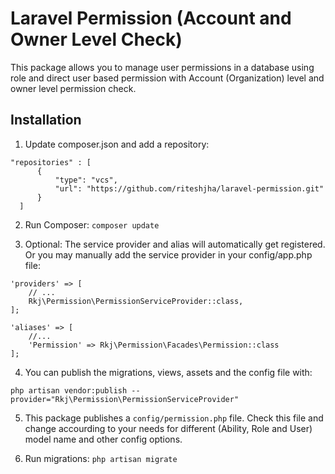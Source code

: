 # Laravel Permission (Account and Owner Level Check)
This package allows you to manage user permissions in a database using role and direct user based permission with Account (Organization) level and owner level permission check.

## Installation

1. Update composer.json and add a repository:
  ```
  "repositories" : [
        {
            "type": "vcs",
            "url": "https://github.com/riteshjha/laravel-permission.git"   
        }
    ]
  ```
2. Run Composer: ``` composer update ```

3. Optional: The service provider and alias will automatically get registered. Or you may manually add the service provider in your config/app.php file:

  ```
  'providers' => [
      // ...
      Rkj\Permission\PermissionServiceProvider::class,
  ];

  'aliases' => [
      //...
      'Permission' => Rkj\Permission\Facades\Permission::class
  ];
  ```
4. You can publish the migrations, views, assets and the config file with:
  ```
  php artisan vendor:publish --provider="Rkj\Permission\PermissionServiceProvider"
  ```
5. This package publishes a ```config/permission.php``` file. Check this file and change accourding to your needs for different (Ability, Role and User) model name and other config options.

6. Run migrations: ``` php artisan migrate ```
